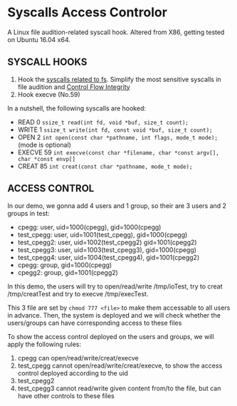 # Syscalls Access Controlor
A Linux file audition-related syscall hook. Altered from X86, getting tested on Ubuntu 16.04 x64.
## SYSCALL HOOKS
1. Hook the [syscalls related to fs](http://linasm.sourceforge.net/docs/syscalls/filesystem.php). Simplify the most sensitive syscalls in file audition and [Control Flow Integrity](https://www.cc.gatech.edu/~hhu86/papers/ucfi.pdf)
2. Hook execve (No.59)

In a nutshell, the following syscalls are hooked:
- READ 0 `ssize_t read(int fd, void *buf, size_t count);`
- WRITE 1 `ssize_t write(int fd, const void *buf, size_t count);`
- OPEN 2 `int open(const char *pathname, int flags, mode_t mode);` (mode is optional)
- EXECVE 59 `int execve(const char *filename, char *const argv[], char *const envp[]`
- CREAT 85 `int creat(const char *pathname, mode_t mode);`

## ACCESS CONTROL
In our demo, we gonna add 4 users and 1 group, so their are 3 users and 2 groups in test:
- cpegg: user, uid=1000(cpegg), gid=1000(cpegg)
- test\_cpegg: user, uid=1001(test\_cpegg), gid=1000(cpegg)
- test\_cpegg2: user, uid=1002(test\_cpegg2) gid=1001(cpegg2)
- test\_cpegg3: user, uid=1003(test\_cpegg3), gid=1000(cpegg)
- test\_cpegg4: user, uid=1004(test\_cpegg4), gid=1001(cpegg2)
- cpegg: group, gid=1000(cpegg)
- cpegg2: group, gid=1001(cpegg2)

In this demo, the users will try to open/read/write /tmp/ioTest, try to creat /tmp/creatTest and try to execve /tmp/execTest.

This 3 file are set by `chmod 777 <file>` to make them accessable to all users in advance. Then, the system is deployed and we will check whether the users/groups can have corresponding access to these files

To show the access control deployed on the users and groups, we will apply the following rules:
1. cpegg can open/read/write/creat/execve
2. test\_cpegg cannot open/read/write/creat/execve, to show the access control deployed according to the uid
3. test\_cpegg2
4. test\_cpegg3 cannot read/write given content from/to the file, but can have other controls to these files
